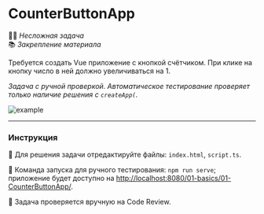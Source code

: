 # CounterButtonApp

👶🏻 _Несложная задача_\
📚 _Закрепление материала_

<!--start_statement-->

Требуется создать Vue приложение с кнопкой счётчиком. При клике на кнопку число в ней должно увеличиваться на 1.

_Задача с ручной проверкой. Автоматическое тестирование проверяет только наличие решения с `createApp(`._

<img src="https://i.imgur.com/u9YL4K8.gif" alt="example">
<!--end_statement-->

---

### Инструкция

📝 Для решения задачи отредактируйте файлы: `index.html`, `script.ts`.

🚀 Команда запуска для ручного тестирования: `npm run serve`;\
приложение будет доступно на [http://localhost:8080/01-basics/01-CounterButtonApp/](http://localhost:8080/01-basics/01-CounterButtonApp/).

💬 Задача проверяется вручную на Code Review.
